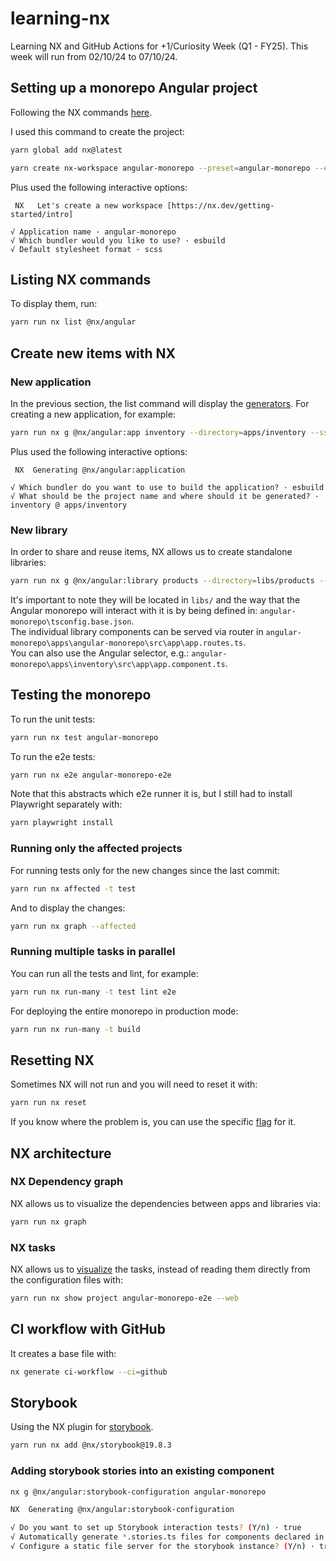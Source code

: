 # learning-nx

Learning NX and GitHub Actions for +1/Curiosity Week (Q1 - FY25). This week will run from 02/10/24 to 07/10/24.

## Setting up a monorepo Angular project

Following the NX commands [here](https://nx.dev/nx-api/nx/documents/create-nx-workspace).

I used this command to create the project:

```sh
yarn global add nx@latest
```

```sh
yarn create nx-workspace angular-monorepo --preset=angular-monorepo --e2eTestRunner=playwright --name=learning-nx --nxCloud=skip --skipGit=true --ssr=true --useGitHub=true --packageManager=yarn
```

Plus used the following interactive options:

```
 NX   Let's create a new workspace [https://nx.dev/getting-started/intro]

√ Application name · angular-monorepo
√ Which bundler would you like to use? · esbuild
√ Default stylesheet format · scss
```

## Listing NX commands

To display them, run:

```sh
yarn run nx list @nx/angular
```

## Create new items with NX

### New application

In the previous section, the list command will display the [generators](https://nx.dev/nx-api/nx/documents/generate).
For creating a new application, for example:

```sh
yarn run nx g @nx/angular:app inventory --directory=apps/inventory --ssr=true --dry-run
```

Plus used the following interactive options:

```
 NX  Generating @nx/angular:application

√ Which bundler do you want to use to build the application? · esbuild
√ What should be the project name and where should it be generated? · inventory @ apps/inventory
```

### New library

In order to share and reuse items, NX allows us to create standalone libraries:

```sh
yarn run nx g @nx/angular:library products --directory=libs/products --standalone --dry-run
```

It's important to note they will be located in `libs/` and the way that the Angular monorepo will interact with it is by being defined in: `angular-monorepo\tsconfig.base.json`.  
The individual library components can be served via router in `angular-monorepo\apps\angular-monorepo\src\app\app.routes.ts`.  
You can also use the Angular selector, e.g.: `angular-monorepo\apps\inventory\src\app\app.component.ts`.

## Testing the monorepo

To run the unit tests:

```sh
yarn run nx test angular-monorepo
```

To run the e2e tests:

```sh
yarn run nx e2e angular-monorepo-e2e
```

Note that this abstracts which e2e runner it is, but I still had to install Playwright separately with:

```sh
yarn playwright install
```

### Running only the affected projects

For running tests only for the new changes since the last commit:

```sh
yarn run nx affected -t test
```

And to display the changes:

```sh
yarn run nx graph --affected
```

### Running multiple tasks in parallel

You can run all the tests and lint, for example:

```sh
yarn run nx run-many -t test lint e2e
```

For deploying the entire monorepo in production mode:

```sh
yarn run nx run-many -t build
```

## Resetting NX

Sometimes NX will not run and you will need to reset it with:

```sh
yarn run nx reset
```

If you know where the problem is, you can use the specific [flag](https://nx.dev/nx-api/nx/documents/reset) for it.

## NX architecture

### NX Dependency graph

NX allows us to visualize the dependencies between apps and libraries via:

```sh
yarn run nx graph
```

### NX tasks

NX allows us to [visualize](https://nx.dev/nx-api/nx/documents/show) the tasks, instead of reading them directly from the configuration files with:

```sh
yarn run nx show project angular-monorepo-e2e --web
```

## CI workflow with GitHub

It creates a base file with:

```sh
nx generate ci-workflow --ci=github
```

## Storybook

Using the NX plugin for [storybook](https://storybook.js.org/).

```sh
yarn run nx add @nx/storybook@19.8.3
```

### Adding storybook stories into an existing component

```sh
nx g @nx/angular:storybook-configuration angular-monorepo
```

```sh
NX  Generating @nx/angular:storybook-configuration

√ Do you want to set up Storybook interaction tests? (Y/n) · true
√ Automatically generate *.stories.ts files for components declared in this project? (Y/n) · true
√ Configure a static file server for the storybook instance? (Y/n) · true
```
